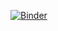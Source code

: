[![Binder](https://mybinder.org/badge_logo.svg)](https://mybinder.org/v2/gh/pknoche/Employee_Attrition_Predictor/HEAD)
